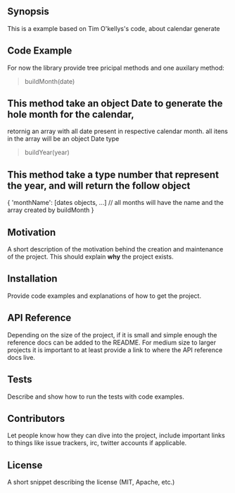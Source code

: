 ## Synopsis

This is a example based on Tim O'kellys's code, about calendar generate

## Code Example

For now the library provide tree pricipal methods and one auxilary method:
  > buildMonth(date)
  ## This method take an object Date to generate the hole month for the calendar,
  retornig an array with all date present in respective calendar month.
  all itens in the array will be an object Date type

  > buildYear(year)
  ## This method take a type number that represent the year, and will return the follow object
  {
   'monthName': [dates objects, ...] // all months will have the name and the array created by buildMonth
  }

## Motivation

A short description of the motivation behind the creation and maintenance of the project. This should explain **why** the project exists.

## Installation

Provide code examples and explanations of how to get the project.

## API Reference

Depending on the size of the project, if it is small and simple enough the reference docs can be added to the README. For medium size to larger projects it is important to at least provide a link to where the API reference docs live.

## Tests

Describe and show how to run the tests with code examples.

## Contributors

Let people know how they can dive into the project, include important links to things like issue trackers, irc, twitter accounts if applicable.

## License

A short snippet describing the license (MIT, Apache, etc.)
